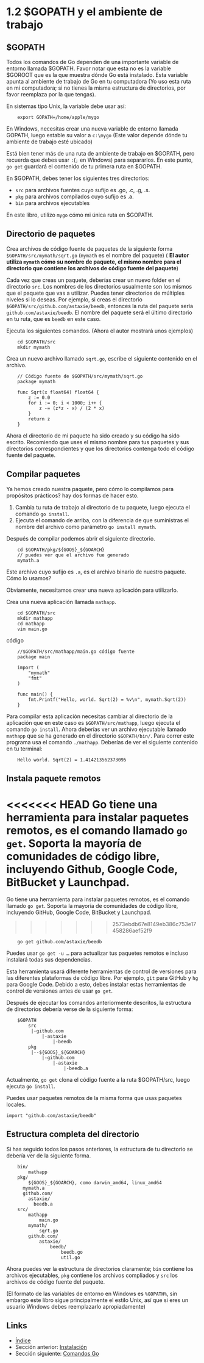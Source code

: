 # 1.2 $GOPATH y el ambiente de trabajo

## $GOPATH

Todos los comandos de Go dependen de una importante variable de entorno llamada $GOPATH. Favor notar que esta no es la variable $GOROOT que es la que muestra dónde Go está instalado. Esta variable apunta al ambiente de trabajo de Go en tu computadora (Yo uso esta ruta en mi computadora; si no tienes la misma estructura de directorios, por favor reemplaza por la que tengas).

En sistemas tipo Unix, la variable debe usar así:
```
	export GOPATH=/home/apple/mygo
```
En Windows, necesitas crear una nueva variable de entorno llamada GOPATH, luego estable su valor a `c:\mygo` (Este valor depende dónde tu ambiente de trabajo esté ubicado)

Está bien tener más de una ruta de ambiente de trabajo en $GOPATH, pero recuerda que debes usar `:`(`;` en Windows) para separarlos. En este punto, `go get` guardará el contenido de tu primera ruta en $GOPATH.

En $GOPATH, debes tener los siguientes tres directorios:

- `src` para archivos fuentes cuyo sufijo es .go, .c, .g, .s.
- `pkg` para archivos compilados cuyo sufijo es .a.
- `bin` para archivos ejecutables

En este libro, utilizo `mygo` cómo mi única ruta en $GOPATH.

## Directorio de paquetes

Crea archivos de código fuente de paquetes de la siguiente forma `$GOPATH/src/mymath/sqrt.go` (`mymath` es el nombre del paquete) ( **El autor utiliza `mymath` cómo su nombre de paquete, el mismo nombre para el directorio que contiene los archivos de código fuente del paquete**)

Cada vez que creas un paquete, deberías crear un nuevo folder en el directorio `src`. Los nombres de los directorios usualmente son los mismos que el paquete que vas a utilizar. Puedes tener directorios de múltiples niveles si lo deseas. Por ejemplo, si creas el directorio `$GOPATH/src/github.com/astaxie/beedb`, entonces la ruta del paquete sería `github.com/astaxie/beedb`. El nombre del paquete será el último directorio en tu ruta, que es `beedb` en este caso.

Ejecuta los siguientes comandos. (Ahora el autor mostrará unos ejemplos)
```
	cd $GOPATH/src
	mkdir mymath
```
Crea un nuevo archivo llamado `sqrt.go`, escribe el siguiente contenido en el archivo.
```
	// Código fuente de $GOPATH/src/mymath/sqrt.go
	package mymath

	func Sqrt(x float64) float64 {
		z := 0.0
		for i := 0; i < 1000; i++ {
			z -= (z*z - x) / (2 * x)
		}
		return z
	}
```
Ahora el directorio de mi paquete ha sido creado y su código ha sido escrito. Recomiendo que uses el mismo nombre para tus paquetes y sus directorios correspondientes y que los directorios contenga todo el código fuente del paquete.

## Compilar paquetes

Ya hemos creado nuestra paquete, pero cómo lo compilamos para propósitos prácticos? hay dos formas de hacer esto.

1. Cambia tu ruta de trabajo al directorio de tu paquete, luego ejecuta el comando `go install`.
2. Ejecuta el comando de arriba, con la diferencia de que suministras el nombre del archivo como parámetro `go install mymath`.

Después de compilar podemos abrir el siguiente directorio.
```
	cd $GOPATH/pkg/${GOOS}_${GOARCH}
	// puedes ver que el archivo fue generado
	mymath.a
```
Este archivo cuyo sufijo es `.a`, es el archivo binario de nuestro paquete. Cómo lo usamos?

Obviamente, necesitamos crear una nueva aplicación para utilizarlo.

Crea una nueva aplicación llamada `mathapp`.
```
	cd $GOPATH/src
	mkdir mathapp
	cd mathapp
	vim main.go
```
código
```
	//$GOPATH/src/mathapp/main.go código fuente
	package main

	import (
		"mymath"
		"fmt"
	)

	func main() {
		fmt.Printf("Hello, world. Sqrt(2) = %v\n", mymath.Sqrt(2))
	}
```
Para compilar esta aplicación necesitas cambiar al directorio de la aplicación que en este caso es `$GOPATH/src/mathapp`, luego ejecuta el comando `go install`. Ahora deberías ver un archivo ejecutable llamado `mathapp` que se ha generado en el directorio `$GOPATH/bin/`. Para correr este programa usa el comando `./mathapp`. Deberías de ver el siguiente contenido en tu terminal:
```
	Hello world. Sqrt(2) = 1.414213562373095
```
## Instala paquete remotos

<<<<<<< HEAD
Go tiene una herramienta para instalar paquetes remotos, es el comando llamado `go get`. Soporta la mayoría de comunidades de código libre, incluyendo Github, Google Code, BitBucket y Launchpad.
=======
Go tiene una herramienta para instalar paquetes remotos, es el comando llamado `go get`. Soporta la mayoría de comunidades de código libre, incluyendo GitHub, Google Code, BitBucket y Launchpad.
>>>>>>> 2573ebdb67e8149eb386c753e17458286aef52f9
```
	go get github.com/astaxie/beedb
```
Puedes usar `go get -u …` para actualizar tus paquetes remotos e incluso instalará todas sus dependencias.

Esta herramienta usará diferente herramientas de control de versiones para las diferentes plataformas de código libre. Por ejemplo, `git` para GitHub y `hg` para Google Code. Debido a esto, debes instalar estas herramientas de control de versiones antes de usar `go get`.

Después de ejecutar los comandos anteriormente descritos, la estructura de directorios debería verse de la siguiente forma:
```
	$GOPATH
		src
		 |-github.com
		 	 |-astaxie
		 	 	 |-beedb
		pkg
		 |--${GOOS}_${GOARCH}
		 	 |-github.com
		 	 	 |-astaxie
		 	 	 	 |-beedb.a
```
Actualmente, `go get` clona el código fuente a la ruta $GOPATH/src, luego ejecuta `go install`.

Puedes usar paquetes remotos de la misma forma que usas paquetes locales.

	import "github.com/astaxie/beedb"

## Estructura completa del directorio

Si has seguido todos los pasos anteriores, la estructura de tu directorio se debería ver de la siguiente forma.
```
	bin/
		mathapp
	pkg/
		${GOOS}_${GOARCH}, como darwin_amd64, linux_amd64
      mymath.a
      github.com/
        astaxie/
          beedb.a
	src/
		mathapp
			main.go
		mymath/
			sqrt.go
		github.com/
			astaxie/
				beedb/
					beedb.go
					util.go
```
Ahora puedes ver la estructura de directorios claramente; `bin` contiene los archivos ejecutables, `pkg` contiene los archivos compliados y `src` los archivos de código fuente del paquete.

(El formato de las variables de entorno en Windows es `%GOPATH%`, sin embargo este libro sigue principalmente el estilo Unix, así que si eres un usuario Windows debes reemplazarlo apropiadamente)

## Links

- [Índice](preface.md)
- Sección anterior: [Instalación](01.1.md)
- Sección siguiente: [Comandos Go](01.3.md)

